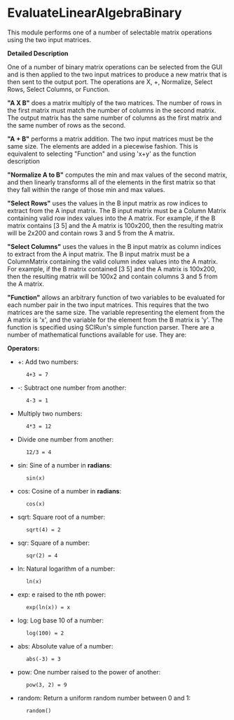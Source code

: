 # EvaluateLinearAlgebraBinary

This module performs one of a number of selectable matrix operations using the two input matrices.

**Detailed Description**

One of a number of binary matrix operations can be selected from the GUI and is then applied to the two input matrices to produce a new matrix that is then sent to the output port. The operations are X, +, Normalize, Select Rows, Select Columns, or Function.

**"A X B"** does a matrix multiply of the two matrices. The number of rows in the first matrix must match the number of columns in the second matrix. The output matrix has the same number of columns as the first matrix and the same number of rows as the second.

**"A + B"** performs a matrix addition. The two input matrices must be the same size. The elements are added in a piecewise fashion. This is equivalent to selecting "Function" and using 'x+y' as the function description

**"Normalize A to B"** computes the min and max values of the second matrix, and then linearly transforms all of the elements in the first matrix so that they fall within the range of those min and max values.

**"Select Rows"** uses the values in the B input matrix as row indices to extract from the A input matrix. The B input matrix must be a Column Matrix containing valid row index values into the A matrix. For example, if the B matrix contains [3 5] and the A matrix is 100x200, then the resulting matrix will be 2x200 and contain rows 3 and 5 from the A matrix.

**"Select Columns"** uses the values in the B input matrix as column indices to extract from the A input matrix. The B input matrix must be a ColumnMatrix containing the valid column index values into the A matrix. For example, if the B matrix contained [3 5] and the A matrix is 100x200, then the resulting matrix will be 100x2 and contain columns 3 and 5 from the A matrix.

**"Function"** allows an arbitrary function of two variables to be evaluated for each number pair in the two input matrices. This requires that the two matrices are the same size. The variable representing the element from the A matrix is 'x', and the variable for the element from the B matrix is 'y'. The function is specified using SCIRun's simple function parser. There are a number of mathematical functions available for use. They are:

**Operators:**

  * +: Add two numbers:

```
      4+3 = 7
```

  * -: Subtract one number from another:

```
      4-3 = 1
```

  * Multiply two numbers:

```
      4*3 = 12
```

  * Divide one number from another:

```
      12/3 = 4
```

  * sin: Sine of a number in **radians**:

```
      sin(x)
```

  * cos: Cosine of a number in **radians**:

```
      cos(x)
```

  * sqrt: Square root of a number:

```
      sqrt(4) = 2
```

  * sqr: Square of a number:

```
      sqr(2) = 4
```

  * ln: Natural logarithm of a number:

```
      ln(x)
```

  * exp: e raised to the nth power:

```
      exp(ln(x)) = x
```

  * log: Log base 10 of a number:

```
      log(100) = 2
```

  * abs: Absolute value of a number:

```
      abs(-3) = 3
```

  * pow: One number raised to the power of another:

```
      pow(3, 2) = 9
```

  * random: Return a uniform random number between 0 and 1:

```
      random()
```
